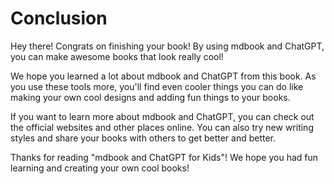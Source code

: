 # Conclusion

Hey there! Congrats on finishing your book! By using mdbook and ChatGPT, you can make awesome books that look really
cool!

We hope you learned a lot about mdbook and ChatGPT from this book. As you use these tools more, you'll find even cooler
things you can do like making your own cool designs and adding fun things to your books.

If you want to learn more about mdbook and ChatGPT, you can check out the official websites and other places online. You
can also try new writing styles and share your books with others to get better and better.

Thanks for reading "mdbook and ChatGPT for Kids"! We hope you had fun learning and creating your own cool books!